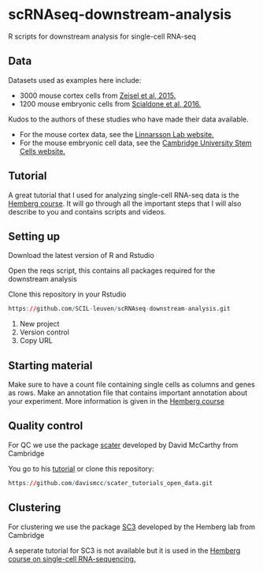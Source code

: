 # scRNAseq-downstream-analysis
R scripts for downstream analysis for single-cell RNA-seq

## Data
Datasets used as examples here include:
* 3000 mouse cortex cells from [Zeisel et al, 2015.](http://science.sciencemag.org/content/347/6226/1138)
* 1200 mouse embryonic cells from [Scialdone et al, 2016.](http://www.nature.com/nature/journal/v535/n7611/full/nature18633.html?foxtrotcallback=true)

Kudos to the authors of these studies who have made their data available.
* For the mouse cortex data, see the [Linnarsson Lab website.](http://linnarssonlab.org/cortex/)
* For the mouse embryonic cell data, see the [Cambridge University Stem Cells website.](http://gastrulation.stemcells.cam.ac.uk/scialdone2016)

## Tutorial

A great tutorial that I used for analyzing single-cell RNA-seq data is the [Hemberg course](https://hemberg-lab.github.io/scRNA.seq.course/).
It will go through all the important steps that I will also describe to you and contains scripts and videos.

## Setting up
Download the latest version of R and Rstudio

Open the reqs script, this contains all packages required for the downstream analysis

Clone this repository in your Rstudio
```R
https://github.com/SCIL-leuven/scRNAseq-downstream-analysis.git
```

1. New project
2. Version control
3. Copy URL

## Starting material

Make sure to have a count file containing single cells as columns and genes as rows.
Make an annotation file that contains important annotation about your experiment.
More information is given in the [Hemberg course](https://hemberg-lab.github.io/scRNA.seq.course/exprs-qc.html#tung-dataset)

## Quality control

For QC we use the package [scater](https://github.com/davismcc/scater) developed by David McCarthy from Cambridge

You go to his [tutorial](https://github.com/davismcc/scater_tutorials_open_data) or clone this repository:
```R
https://github.com/davismcc/scater_tutorials_open_data.git
```

## Clustering

For clustering we use the package [SC3](https://github.com/hemberg-lab/SC3) developed by the Hemberg lab from Cambridge

A seperate tutorial for SC3 is not available but it is used in the [Hemberg course on single-cell RNA-sequencing.](https://hemberg-lab.github.io/scRNA.seq.course/)
